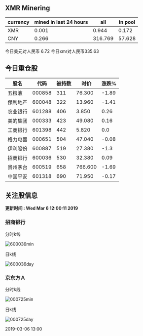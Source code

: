 ## XMR Minering

|currency|mined in last 24 hours|all|in pool|
|---|---|---|---|
|XMR|0.001|0.944|0.172|
|CNY|0.266|316.769|57.628|

今日美元对人民币 6.72	今日xmr对人民币335.63


## 今日重仓股 

|股名|代码|被持数|时价|涨跌%|
|---|---|---|---|---|
|五粮液|000858|311|76.300|-1.89|
|保利地产|600048|322|13.960|-1.41|
|农业银行|601288|406|3.850|0.26|
|美的集团|000333|423|49.080|0.16|
|工商银行|601398|442|5.820|0.0|
|格力电器|000651|504|47.040|-0.08|
|伊利股份|600887|519|27.380|-1.3|
|招商银行|600036|530|32.380|0.09|
|贵州茅台|600519|658|766.600|-1.69|
|中国平安|601318|690|71.950|-0.17|

## 关注股信息
**更新时间 : Wed Mar  6 12:00:11 2019**
### 招商银行 
分时k线

![600036min](http://image.sinajs.cn/newchart/min/n/sh600036.gif)

日k线

![600036day](http://image.sinajs.cn/newchart/daily/n/sh600036.gif)

### 京东方Ａ 
分时k线

![000725min](http://image.sinajs.cn/newchart/min/n/sz000725.gif)

日k线

![000725day](http://image.sinajs.cn/newchart/daily/n/sz000725.gif)

2019-03-06 13:00